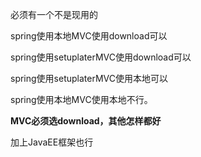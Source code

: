必须有一个不是现用的

spring使用本地MVC使用download可以

spring使用setuplaterMVC使用download可以

spring使用setuplaterMVC使用本地可以

spring使用本地MVC使用本地不行。

**MVC必须选download，其他怎样都好**

加上JavaEE框架也行
